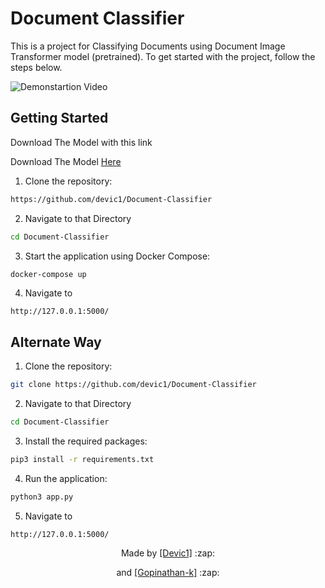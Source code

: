 # Document Classifier

This is a project for Classifying Documents using Document Image Transformer model (pretrained). To get started with the project, follow the steps below.

![Demonstartion Video](https://user-images.githubusercontent.com/64413800/224017074-f8247566-7834-4b31-bf1e-def0ce4abda9.gif)


## Getting Started

Download The Model with this link 
<p>Download The Model <a href="[https://example.com](https://drive.google.com/file/d/1-90ngMC4r2bSN6xniFg2aMPSrEiuGHNJ/view?usp=sharing)">Here</a></p>


1. Clone the repository:
  ```sh
  https://github.com/devic1/Document-Classifier
  ```
2. Navigate to that Directory 
  ```sh
  cd Document-Classifier
  ```
3. Start the application using Docker Compose:
  ```sh
  docker-compose up
  ```
4. Navigate to 
  ```
  http://127.0.0.1:5000/
  ```
  
## Alternate Way

1. Clone the repository:

  ```sh
  git clone https://github.com/devic1/Document-Classifier
  ```
2. Navigate to that Directory 
  ```sh
  cd Document-Classifier
  ```
3. Install the required packages:
  ```sh
  pip3 install -r requirements.txt
  ```
4. Run the application:
  ```sh
  python3 app.py
  ```
5. Navigate to 
  ```
  http://127.0.0.1:5000/
  ```
  
  
<p align="center">
  Made by <a href="https://github.com/devic1">[Devic1]</a> :zap:
</p>
<p align="center">
  and <a href="https://github.com/Gopinathan-k">[Gopinathan-k]</a> :zap:
</p>
